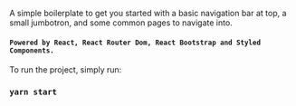 A simple boilerplate to get you started with a basic navigation bar at top, a small jumbotron, and some common pages to navigate into. 

#### `Powered by React, React Router Dom, React Bootstrap and Styled Components.`

To run the project, simply run:

### `yarn start`

